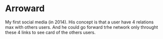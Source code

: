# Arroward
My first social media (in 2014). His concept is that a user have 4 relations max with others users. And he could go forward trhe network only throught these 4 links to see card of the others users.
